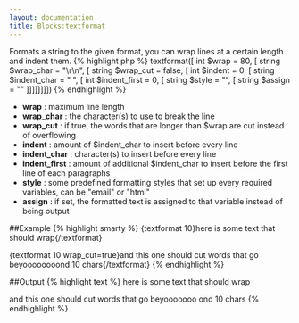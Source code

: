 ```yaml
---
layout: documentation
title: Blocks:textformat
---
```


Formats a string to the given format, you can wrap lines at a certain length and indent them.
{% highlight php %}
textformat([ int $wrap = 80, [ string $wrap_char = "\r\n", [ string $wrap_cut = false, [ int $indent = 0, [ string $indent_char = " ", [ int $indent_first = 0, [ string $style = "", [ string $assign = "" ]]]]]]]])
{% endhighlight %}

* **wrap** : maximum line length
* **wrap_char** : the character(s) to use to break the line
* **wrap_cut** : if true, the words that are longer than $wrap are cut instead of overflowing
* **indent** : amount of $indent_char to insert before every line
* **indent_char** : character(s) to insert before every line
* **indent_first** : amount of additional $indent_char to insert before the first line of each paragraphs
* **style** : some predefined formatting styles that set up every required variables, can be "email" or "html"
* **assign** : if set, the formatted text is assigned to that variable instead of being output

##Example
{% highlight smarty %}
{textformat 10}here is some text that should wrap{/textformat}

{textformat 10 wrap_cut=true}and this one should cut words that go beyoooooooond 10 chars{/textformat}
{% endhighlight %}

##Output
{% highlight text %}
here is
some text
that
should
wrap

and this
one should
cut words
that go
beyooooooo
ond 10
chars
{% endhighlight %}
